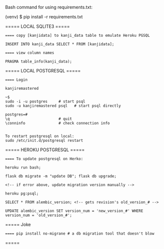Bash command for using requirements.txt:

(venv) $ pip install -r requirements.txt

===== LOCAL SQLITE3 =====

    ==== copy [kanjidata] to kanji_data table to emulate Heroku PGSQL

    INSERT INTO kanji_data SELECT * FROM [kanjidata];

    ==== view column names

    PRAGMA table_info(kanji_data);



===== LOCAL POSTGRESQL =====

    ==== Login

    kanjiremastered

    ~$
    sudo -i -u postgres     # start psql
    sudo -u kanjiremastered psql   # start psql directly

    postgres=#
    \q                      # quit
    \conninfo               # check connection info


    To restart postgresql on local:
    sudo /etc/init.d/postgresql restart



===== HEROKU POSTGRESQL =====

    ==== To update postgresql on Herko:

    heroku run bash;

    flask db migrate -m "update DB"; flask db upgrade;

    <!-- if error above, update migration version manually -->

    heroku pg:psql;

    SELECT * FROM alembic_version; <!-- gets revision's old_version_# -->

    UPDATE alembic_version SET version_num = 'new_version_#' WHERE version_num = 'old_version_#';



===== Joke

    ==== pip install no-migrane # a db migration tool that doesn't blow



=====

